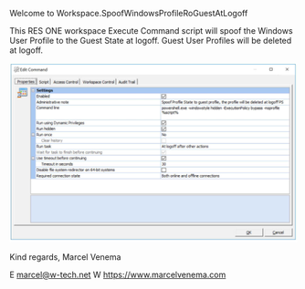 Welcome to Workspace.SpoofWindowsProfileRoGuestAtLogoff

This RES ONE workspace Execute Command script will spoof the Windows User Profile to the Guest State at logoff. Guest User Profiles will be deleted at logoff.


![alt text](https://raw.githubusercontent.com/marcelvenema/RESONE.Hub/master/Workspace.SpoofWindowsProfileToGuestAtLogoff/example.jpg)

Kind regards,
Marcel Venema

E marcel@w-tech.net W https://www.marcelvenema.com
